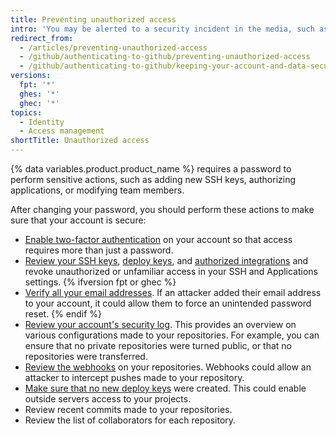 ```yaml
---
title: Preventing unauthorized access
intro: 'You may be alerted to a security incident in the media, such as the discovery of the [Heartbleed bug](http://heartbleed.com/), or your computer could be stolen while you''re signed in to {% data variables.location.product_location %}. In such cases, changing your password prevents any unintended future access to your account and projects.'
redirect_from:
  - /articles/preventing-unauthorized-access
  - /github/authenticating-to-github/preventing-unauthorized-access
  - /github/authenticating-to-github/keeping-your-account-and-data-secure/preventing-unauthorized-access
versions:
  fpt: '*'
  ghes: '*'
  ghec: '*'
topics:
  - Identity
  - Access management
shortTitle: Unauthorized access
---
```

{% data variables.product.product_name %} requires a password to perform sensitive actions, such as adding new SSH keys, authorizing applications, or modifying team members.

After changing your password, you should perform these actions to make sure that your account is secure:

- [Enable two-factor authentication](/authentication/securing-your-account-with-two-factor-authentication-2fa/about-two-factor-authentication) on your account so that access requires more than just a password.
- [Review your SSH keys](/authentication/keeping-your-account-and-data-secure/reviewing-your-ssh-keys), [deploy keys](/authentication/keeping-your-account-and-data-secure/reviewing-your-deploy-keys), and [authorized integrations](/authentication/keeping-your-account-and-data-secure/reviewing-your-authorized-integrations) and revoke unauthorized or unfamiliar access in your SSH and Applications settings.
{% ifversion fpt or ghec %}
- [Verify all your email addresses](/get-started/signing-up-for-github/verifying-your-email-address). If an attacker added their email address to your account, it could allow them to force an unintended password reset.
{% endif %}
- [Review your account's security log](/authentication/keeping-your-account-and-data-secure/reviewing-your-security-log). This provides an overview on various configurations made to your repositories. For example, you can ensure that no private repositories were turned public, or that no repositories were transferred.
- [Review the webhooks](/get-started/customizing-your-github-workflow/exploring-integrations/about-webhooks) on your repositories. Webhooks could allow an attacker to intercept pushes made to your repository.
- [Make sure that no new deploy keys](/developers/overview/managing-deploy-keys#deploy-keys) were created. This could enable outside servers access to your projects.
- Review recent commits made to your repositories.
- Review the list of collaborators for each repository.
